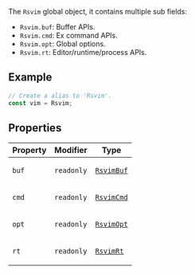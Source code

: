 The `Rsvim` global object, it contains multiple sub fields:

- `Rsvim.buf`: Buffer APIs.
- `Rsvim.cmd`: Ex command APIs.
- `Rsvim.opt`: Global options.
- `Rsvim.rt`: Editor/runtime/process APIs.

## Example

```javascript
// Create a alias to 'Rsvim'.
const vim = Rsvim;
```

## Properties

<table>
<thead>
<tr>
<th>Property</th>
<th>Modifier</th>
<th>Type</th>
</tr>
</thead>
<tbody>
<tr>
<td>

<a id="buf"></a> `buf`

</td>
<td>

`readonly`

</td>
<td>

[`RsvimBuf`](RsvimBuf.md)

</td>
</tr>
<tr>
<td>

<a id="cmd"></a> `cmd`

</td>
<td>

`readonly`

</td>
<td>

[`RsvimCmd`](RsvimCmd.md)

</td>
</tr>
<tr>
<td>

<a id="opt"></a> `opt`

</td>
<td>

`readonly`

</td>
<td>

[`RsvimOpt`](RsvimOpt.md)

</td>
</tr>
<tr>
<td>

<a id="rt"></a> `rt`

</td>
<td>

`readonly`

</td>
<td>

[`RsvimRt`](RsvimRt.md)

</td>
</tr>
</tbody>
</table>
